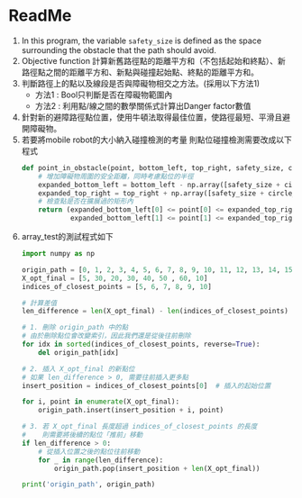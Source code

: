 # ReadMe

1. In this program, the variable `safety_size` is defined as the space surrounding the obstacle 
that the path should avoid.
2. Objective function 計算新舊路徑點的距離平方和（不包括起始和終點）、新路徑點之間的距離平方和、新點與碰撞起始點、終點的距離平方和。
3. 判斷路徑上的點以及線段是否與障礙物相交之方法。(採用以下方法1)
   - 方法1 : Bool只判斷是否在障礙物範圍內 
   - 方法2 : 利用點/線之間的數學關係式計算出Danger factor數值
4. 針對新的避障路徑點位置，使用牛頓法取得最佳位置，使路徑最短、平滑且避開障礙物。
5. 若要將mobile robot的大小納入碰撞檢測的考量 則點位碰撞檢測需要改成以下程式
    ```py
    def point_in_obstacle(point, bottom_left, top_right, safety_size, circle_radius):
        # 增加障礙物周圍的安全距離，同時考慮點位的半徑
        expanded_bottom_left = bottom_left - np.array([safety_size + circle_radius, safety_size + circle_radius])
        expanded_top_right = top_right + np.array([safety_size + circle_radius, safety_size + circle_radius])
        # 檢查點是否在擴展過的矩形內
        return (expanded_bottom_left[0] <= point[0] <= expanded_top_right[0] and
                expanded_bottom_left[1] <= point[1] <= expanded_top_right[1])
    ```
6. array_test的測試程式如下
    ```py
    import numpy as np

    origin_path = [0, 1, 2, 3, 4, 5, 6, 7, 8, 9, 10, 11, 12, 13, 14, 15]
    X_opt_final = [5, 30, 20, 30, 40, 50 , 60, 10]
    indices_of_closest_points = [5, 6, 7, 8, 9, 10]

    # 計算差值
    len_difference = len(X_opt_final) - len(indices_of_closest_points)

    # 1. 刪除 origin_path 中的點
    # 由於刪除點位會改變索引，因此我們還是從後往前刪除
    for idx in sorted(indices_of_closest_points, reverse=True):
        del origin_path[idx]

    # 2. 插入 X_opt_final 的新點位
    # 如果 len_difference > 0, 需要往前插入更多點
    insert_position = indices_of_closest_points[0]  # 插入的起始位置

    for i, point in enumerate(X_opt_final):
        origin_path.insert(insert_position + i, point)

    # 3. 若 X_opt_final 長度超過 indices_of_closest_points 的長度
    #    則需要將後續的點位「推前」移動
    if len_difference > 0:
        # 從插入位置之後的點位往前移動
        for _ in range(len_difference):
            origin_path.pop(insert_position + len(X_opt_final))

    print('origin_path', origin_path)
    ```